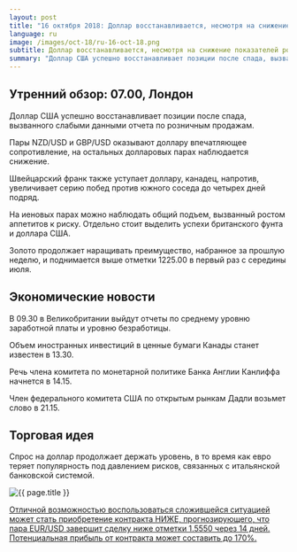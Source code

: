 ```yaml
---
layout: post
title: "16 октября 2018: Доллар восстанавливается, несмотря на снижение показателей розничных продаж"
language: ru
image: /images/oct-18/ru-16-oct-18.png
subtitle: Доллар восстанавливается, несмотря на снижение показателей розничных продаж
summary: "Доллар США успешно восстанавливает позиции после спада, вызванного слабыми данными отчета по розничным продажам"
---
```

## Утренний обзор: 07.00, Лондон
 
Доллар США успешно восстанавливает позиции после спада, вызванного слабыми данными отчета по розничным продажам.

Пары NZD/USD и GBP/USD оказывают доллару впечатляющее сопротивление, на остальных долларовых парах наблюдается снижение.

Швейцарский франк также уступает доллару, канадец, напротив, увеличивает серию побед против южного соседа до четырех дней подряд.

На иеновых парах можно наблюдать общий подъем, вызванный ростом аппетитов к риску. Отдельно стоит выделить успехи британского фунта и доллара США.

Золото продолжает наращивать преимущество, набранное за прошлую неделю, и поднимается выше отметки 1225.00 в первый раз с середины июля.
 
## Экономические новости
 
В 09.30 в Великобритании выйдут отчеты по среднему уровню заработной платы и уровню безработицы.

Объем иностранных инвестиций в ценные бумаги Канады станет известен в 13.30.

Речь члена комитета по монетарной политике Банка Англии Канлиффа начнется в 14.15.

Член федерального комитета США по открытым рынкам Дадли возьмет слово в 21.15.
 
## Торговая идея
 
Спрос на доллар продолжает держать уровень, в то время как евро теряет популярность под давлением рисков, связанных с итальянской банковской системой.

<img src="{{ site.url }}/images/oct-18/ru-16-oct-18.png" alt="{{ page.title }}"  title="{{ page.title }}">

<a href="%LINK%%?currency=USD&market=forex&underlying=frxEURUSD&formname=higherlower&duration_amount=14&duration_units=d&amount=10&amount_type=stake&expiry_type=duration&barrier=1.1550" target="_blank">Отличной возможностью воспользоваться сложившейся ситуацией может стать приобретение контракта НИЖЕ, прогнозирующего, что пара EUR/USD завершит сделку ниже отметки 1.5550 через 14 дней. Потенциальная прибыль от контракта может составить до 170%.</a>
